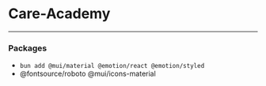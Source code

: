 # Care-Academy

---

### Packages

- `bun add @mui/material @emotion/react @emotion/styled`
- @fontsource/roboto @mui/icons-material
